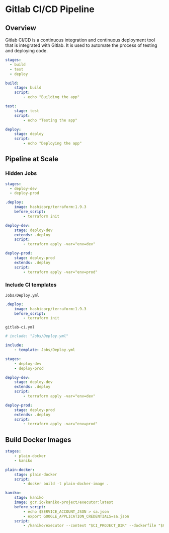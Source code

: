 # Gitlab CI/CD Pipeline

## Overview

Gitlab CI/CD is a continuous integration and continuous deployment tool that is integrated with Gitlab. It is used to automate the process of testing and deploying code.

```yaml
stages:
  - build
  - test
  - deploy

build:
    stage: build
    script:
        - echo "Building the app"

test:
    stage: test
    script:
        - echo "Testing the app"

deploy:
    stage: deploy
    script:
        - echo "Deploying the app"
```

## Pipeline at Scale

### Hidden Jobs

```yaml
stages:
  - deploy-dev
  - deploy-prod

.deploy:
    image: hashicorp/terraform:1.9.3
    before_script:
        - terraform init

deploy-dev:
    stage: deploy-dev
    extends: .deploy
    script:
        - terraform apply -var="env=dev"

deploy-prod:
    stage: deploy-prod
    extends: .deploy
    script:
        - terraform apply -var="env=prod"
```

### Include CI templates

`Jobs/Deploy.yml`

```yaml
.deploy:
    image: hashicorp/terraform:1.9.3
    before_script:
        - terraform init
```

`gitlab-ci.yml`

```yaml
# include: "Jobs/Deploy.yml"

include:
    - template: Jobs/Deploy.yml

stages:
    - deploy-dev
    - deploy-prod

deploy-dev:
    stage: deploy-dev
    extends: .deploy
    script:
        - terraform apply -var="env=dev"

deploy-prod:
    stage: deploy-prod
    extends: .deploy
    script:
        - terraform apply -var="env=prod"
```

## Build Docker Images

```yaml
stages:
    - plain-docker
    - kaniko

plain-docker:
    stage: plain-docker
    script:
        - docker build -t plain-docker-image .

kaniko:
    stage: kaniko
    image: gcr.io/kaniko-project/executor:latest
    before_script:
        - echo $SERVICE_ACCOUNT_JSON > sa.json
        - export GOOGLE_APPLICATION_CREDENTIALS=sa.json
    script:
        - /kaniko/executor --context "$CI_PROJECT_DIR" --dockerfile "$CI_PROJECT_DIR/Dockerfile" --destination "$CI_REGISTRY_IMAGE:$CI_COMMIT_SHA"
```
